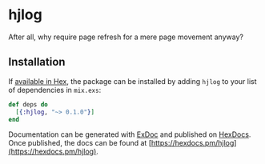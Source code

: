 # hjlog

After all, why require page refresh for a mere page movement anyway?

## Installation

If [available in Hex](https://hex.pm/docs/publish), the package can be installed
by adding `hjlog` to your list of dependencies in `mix.exs`:

```elixir
def deps do
  [{:hjlog, "~> 0.1.0"}]
end
```

Documentation can be generated with [ExDoc](https://github.com/elixir-lang/ex_doc)
and published on [HexDocs](https://hexdocs.pm). Once published, the docs can
be found at [https://hexdocs.pm/hjlog](https://hexdocs.pm/hjlog).

